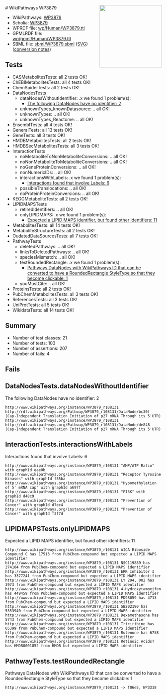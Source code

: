 <img style="float: right; width: 200px" src="../logo.png" />
# WikiPathways WP3879

* WikiPathways: [WP3879](https://identifiers.org/wikipathways:WP3879)
* Scholia: [WP3879](https://scholia.toolforge.org/wikipathways/WP3879)
* WPRDF file: [wp/Human/WP3879.ttl](../wp/Human/WP3879.ttl)
* GPMLRDF file: [wp/gpml/Human/WP3879.ttl](../wp/gpml/Human/WP3879.ttl)
* SBML file: [sbml/WP3879.sbml](../sbml/WP3879.sbml) ([SVG](../sbml/WP3879.svg)) ([conversion notes](../sbml/WP3879.txt))

## Tests
* CASMetabolitesTests: all 2 tests OK!
* ChEBIMetabolitesTests: all 4 tests OK!
* ChemSpiderTests: all 2 tests OK!
* DataNodesTests
    * dataNodesWithoutIdentifier: .x we found 1 problem(s):
        * [The following DataNodes have no identifier: 2](#d2d32fa1)
    * unknownTypes_knownDatasource: .. all OK!
    * unknownTypes: .. all OK!
    * unknownTypes_Reactome: .. all OK!
* EnsemblTests: all 4 tests OK!
* GeneralTests: all 13 tests OK!
* GeneTests: all 3 tests OK!
* HMDBMetabolitesTests: all 2 tests OK!
* HMDBSecMetabolitesTests: all 3 tests OK!
* InteractionTests
    * noMetaboliteToNonMetaboliteConversions: .. all OK!
    * noNonMetaboliteToMetaboliteConversions: .. all OK!
    * noGeneProteinConversions: .. all OK!
    * nonNumericIDs: .. all OK!
    * interactionsWithLabels: .x we found 1 problem(s):
        * [Interactions found that involve Labels: 6](#630d267d)
    * possibleTranslocations: .. all OK!
    * noProteinProteinConversions: .. all OK!
* KEGGMetaboliteTests: all 2 tests OK!
* LIPIDMAPSTests
    * retiredIdentifiers: .. all OK!
    * onlyLIPIDMAPS: .x we found 1 problem(s):
        * [Expected a LIPID MAPS identifier, but found other identifiers: 11](#d0bfb679)
* MetabolitesTests: all 14 tests OK!
* MetaboliteStructureTests: all 2 tests OK!
* OudatedDataSourcesTests: all 7 tests OK!
* PathwayTests
    * deletedPathways: .. all OK!
    * linksToDeletedPathways: .. all OK!
    * speciesMismatch: .. all OK!
    * testRoundedRectangle: .x we found 1 problem(s):
        * [Pathways DataNodes with WikiPathways ID that can be converted to have a RoundedRectangle StyleType so that they become clickable: 1](#9fbad3cb)
    * youMustCite: .. all OK!
* ProteinsTests: all 2 tests OK!
* PubChemMetabolitesTests: all 3 tests OK!
* ReferencesTests: all 3 tests OK!
* UniProtTests: all 5 tests OK!
* WikidataTests: all 14 tests OK!


## Summary

* Number of test classes: 21
* Number of tests: 103
* Number of assertions: 207
* Number of fails: 4

## Fails

<a name="d2d32fa1" />

## DataNodesTests.dataNodesWithoutIdentifier

The following DataNodes have no identifier: 2
```
http://www.wikipathways.org/instance/WP3879_r108131 http://rdf.wikipathways.org/Pathway/WP3879_r108131/DataNode/bc30f (Cap-Independent Translation Initiation of p27 mRNA Through its 5'UTR)
http://www.wikipathways.org/instance/WP3879_r108131 http://rdf.wikipathways.org/Pathway/WP3879_r108131/DataNode/de848 (Cap-Independent Translation Initiation of p27 mRNA Through its 5'UTR)
```

<a name="630d267d" />

## InteractionTests.interactionsWithLabels

Interactions found that involve Labels: 6
```
http://www.wikipathways.org/instance/WP3879_r108131 "AMP/ATP Ratio" with graphId eae0b
http://www.wikipathways.org/instance/WP3879_r108131 "Receptor Tyrosine Kinases" with graphId f55ba
http://www.wikipathways.org/instance/WP3879_r108131 "Hypomethylation of 5' mRNA cap" with graphId a697f
http://www.wikipathways.org/instance/WP3879_r108131 "PI3K" with graphId d48c9
http://www.wikipathways.org/instance/WP3879_r108131 "Prevention of Cancer" with graphId d7ec4
http://www.wikipathways.org/instance/WP3879_r108131 "Prevention of Cancer" with graphId f3f7d
```

<a name="d0bfb679" />

## LIPIDMAPSTests.onlyLIPIDMAPS

Expected a LIPID MAPS identifier, but found other identifiers: 11
```
http://www.wikipathways.org/instance/WP3879_r108131 AICA Riboside Compound C has 17513 from PubChem-compound but expected a LIPID MAPS identifier
http://www.wikipathways.org/instance/WP3879_r108131 NSC119889 has 274104 from PubChem-compound but expected a LIPID MAPS identifier
http://www.wikipathways.org/instance/WP3879_r108131 ERK Inhibitor I has 3377241 from PubChem-compound but expected a LIPID MAPS identifier
http://www.wikipathways.org/instance/WP3879_r108131 LY 294, 002 has 3973 from PubChem-compound but expected a LIPID MAPS identifier
http://www.wikipathways.org/instance/WP3879_r108131 4-Hydroxytamoxifen has 449459 from PubChem-compound but expected a LIPID MAPS identifier
http://www.wikipathways.org/instance/WP3879_r108131 PD98059 has 4713 from PubChem-compound but expected a LIPID MAPS identifier
http://www.wikipathways.org/instance/WP3879_r108131 SB202190 has 5353940 from PubChem-compound but expected a LIPID MAPS identifier
http://www.wikipathways.org/instance/WP3879_r108131 Dexamethasone has 5743 from PubChem-compound but expected a LIPID MAPS identifier
http://www.wikipathways.org/instance/WP3879_r108131 Triciribine has 65399 from PubChem-compound but expected a LIPID MAPS identifier
http://www.wikipathways.org/instance/WP3879_r108131 Rotenone has 6758 from PubChem-compound but expected a LIPID MAPS identifier
http://www.wikipathways.org/instance/WP3879_r108131 Retinoic Acids? has HMDB0001852 from HMDB but expected a LIPID MAPS identifier
```

<a name="9fbad3cb" />

## PathwayTests.testRoundedRectangle

Pathways DataNodes with WikiPathways ID that can be converted to have a RoundedRectangle StyleType so that they become clickable: 1
```
http://www.wikipathways.org/instance/WP3879_r108131 -> f06e5, WP3318
 ```

